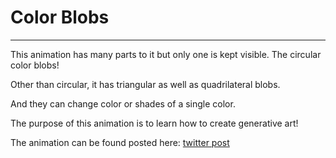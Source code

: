 # Color Blobs

---
This animation has many parts to it but only one is kept visible. The circular color blobs!

Other than circular, it has triangular as well as quadrilateral blobs.

And they can change color or shades of a single color.

The purpose of this animation is to learn how to create generative art!

The animation can be found posted here: [twitter post](https://twitter.com/nova_xronos/status/1367887002499129346)
